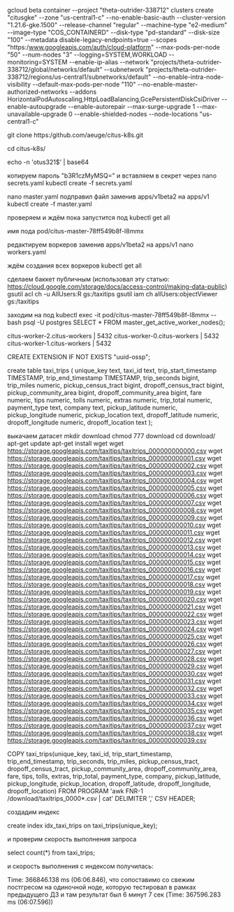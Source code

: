 gcloud beta container --project "theta-outrider-338712" clusters create "citusgke" --zone "us-central1-c" --no-enable-basic-auth --cluster-version "1.21.6-gke.1500" --release-channel "regular" --machine-type "e2-medium" --image-type "COS_CONTAINERD" --disk-type "pd-standard" --disk-size "100" --metadata disable-legacy-endpoints=true --scopes "https:/www.googleapis.com/auth/cloud-platform" --max-pods-per-node "50" --num-nodes "3" --logging=SYSTEM,WORKLOAD --monitoring=SYSTEM --enable-ip-alias --network "projects/theta-outrider-338712/global/networks/default" --subnetwork "projects/theta-outrider-338712/regions/us-central1/subnetworks/default" --no-enable-intra-node-visibility --default-max-pods-per-node "110" --no-enable-master-authorized-networks --addons HorizontalPodAutoscaling,HttpLoadBalancing,GcePersistentDiskCsiDriver --enable-autoupgrade --enable-autorepair --max-surge-upgrade 1 --max-unavailable-upgrade 0 --enable-shielded-nodes --node-locations "us-central1-c"

git clone https:/github.com/aeuge/citus-k8s.git

cd citus-k8s/

echo -n 'otus321$' | base64

копируем пароль  "b3R1czMyMSQ=" и вставляем в секрет через 
nano secrets.yaml
kubectl create -f secrets.yaml

nano master.yaml подправил файл заменив apps/v1beta2  на apps/v1
kubectl create -f master.yaml

проверяем и ждём пока запустится под
kubectl get all

имя пода pod/citus-master-78ff549b8f-l8mmx

редактируем воркеров заменив apps/v1beta2  на apps/v1
nano workers.yaml

ждём создания всех воркеров
kubectl get all

сделаем баккет публичным (использовал эту статью: https://cloud.google.com/storage/docs/access-control/making-data-public)
gsutil acl ch -u AllUsers:R gs:/taxitips
gsutil iam ch allUsers:objectViewer gs:/taxitips

заходим на под
kubectl exec -it pod/citus-master-78ff549b8f-l8mmx -- bash
psql -U postgres
SELECT * FROM master_get_active_worker_nodes(); 

 citus-worker-2.citus-workers |      5432
 citus-worker-0.citus-workers |      5432
 citus-worker-1.citus-workers |      5432


CREATE EXTENSION IF NOT EXISTS "uuid-ossp";

create table taxi_trips (
unique_key text, 
taxi_id text, 
trip_start_timestamp TIMESTAMP, 
trip_end_timestamp TIMESTAMP, 
trip_seconds bigint, 
trip_miles numeric, 
pickup_census_tract bigint, 
dropoff_census_tract bigint, 
pickup_community_area bigint, 
dropoff_community_area bigint, 
fare numeric, 
tips numeric, 
tolls numeric, 
extras numeric, 
trip_total numeric, 
payment_type text, 
company text, 
pickup_latitude numeric, 
pickup_longitude numeric, 
pickup_location text, 
dropoff_latitude numeric, 
dropoff_longitude numeric, 
dropoff_location text
);

выкачаем датасет
mkdir download
chmod 777 download
cd download/
apt-get update
apt-get install wget
wget https://storage.googleapis.com/taxitips/taxitrips_000000000000.csv
wget https://storage.googleapis.com/taxitips/taxitrips_000000000001.csv
wget https://storage.googleapis.com/taxitips/taxitrips_000000000002.csv
wget https://storage.googleapis.com/taxitips/taxitrips_000000000003.csv
wget https://storage.googleapis.com/taxitips/taxitrips_000000000004.csv
wget https://storage.googleapis.com/taxitips/taxitrips_000000000005.csv
wget https://storage.googleapis.com/taxitips/taxitrips_000000000006.csv
wget https://storage.googleapis.com/taxitips/taxitrips_000000000007.csv
wget https://storage.googleapis.com/taxitips/taxitrips_000000000008.csv
wget https://storage.googleapis.com/taxitips/taxitrips_000000000009.csv
wget https://storage.googleapis.com/taxitips/taxitrips_000000000010.csv
wget https://storage.googleapis.com/taxitips/taxitrips_000000000011.csv
wget https://storage.googleapis.com/taxitips/taxitrips_000000000012.csv
wget https://storage.googleapis.com/taxitips/taxitrips_000000000013.csv
wget https://storage.googleapis.com/taxitips/taxitrips_000000000014.csv
wget https://storage.googleapis.com/taxitips/taxitrips_000000000015.csv
wget https://storage.googleapis.com/taxitips/taxitrips_000000000016.csv
wget https://storage.googleapis.com/taxitips/taxitrips_000000000017.csv
wget https://storage.googleapis.com/taxitips/taxitrips_000000000018.csv
wget https://storage.googleapis.com/taxitips/taxitrips_000000000019.csv
wget https://storage.googleapis.com/taxitips/taxitrips_000000000020.csv
wget https://storage.googleapis.com/taxitips/taxitrips_000000000021.csv
wget https://storage.googleapis.com/taxitips/taxitrips_000000000022.csv
wget https://storage.googleapis.com/taxitips/taxitrips_000000000023.csv
wget https://storage.googleapis.com/taxitips/taxitrips_000000000024.csv
wget https://storage.googleapis.com/taxitips/taxitrips_000000000025.csv
wget https://storage.googleapis.com/taxitips/taxitrips_000000000026.csv
wget https://storage.googleapis.com/taxitips/taxitrips_000000000027.csv
wget https://storage.googleapis.com/taxitips/taxitrips_000000000028.csv
wget https://storage.googleapis.com/taxitips/taxitrips_000000000029.csv
wget https://storage.googleapis.com/taxitips/taxitrips_000000000030.csv
wget https://storage.googleapis.com/taxitips/taxitrips_000000000031.csv
wget https://storage.googleapis.com/taxitips/taxitrips_000000000032.csv
wget https://storage.googleapis.com/taxitips/taxitrips_000000000033.csv
wget https://storage.googleapis.com/taxitips/taxitrips_000000000034.csv
wget https://storage.googleapis.com/taxitips/taxitrips_000000000035.csv
wget https://storage.googleapis.com/taxitips/taxitrips_000000000036.csv
wget https://storage.googleapis.com/taxitips/taxitrips_000000000037.csv
wget https://storage.googleapis.com/taxitips/taxitrips_000000000038.csv
wget https://storage.googleapis.com/taxitips/taxitrips_000000000039.csv



COPY taxi_trips(unique_key, 
taxi_id, 
trip_start_timestamp, 
trip_end_timestamp, 
trip_seconds, 
trip_miles, 
pickup_census_tract, 
dropoff_census_tract, 
pickup_community_area, 
dropoff_community_area, 
fare, 
tips, 
tolls, 
extras, 
trip_total, 
payment_type, 
company, 
pickup_latitude, 
pickup_longitude, 
pickup_location, 
dropoff_latitude, 
dropoff_longitude, 
dropoff_location)
FROM PROGRAM 'awk FNR-1 /download/taxitrips_0000*.csv | cat' DELIMITER ',' CSV HEADER;



создадим индекс

create index idx_taxi_trips on taxi_trips(unique_key);

и проверим скорость выполнения запроса

select count(*) from taxi_trips;

и скорость выполнения с индексом получилась:

Time: 366846.138 ms (06:06.846), что сопоставимо со свежим постгресом на одиночной ноде, которую тестировал в рамках предыдущего ДЗ и там результат был  6 минут 7 сек (Time: 367596.283 ms (06:07.596))

